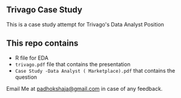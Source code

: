 ## Trivago Case Study

This is a case study attempt for Trivago's Data Analyst Position

## This repo contains

* R file for EDA
* `trivago.pdf` file that contains the presentation
* `Case Study -Data Analyst ( Marketplace).pdf` that contains the question

Email Me at padhokshaja@gmail.com in case of any feedback.
